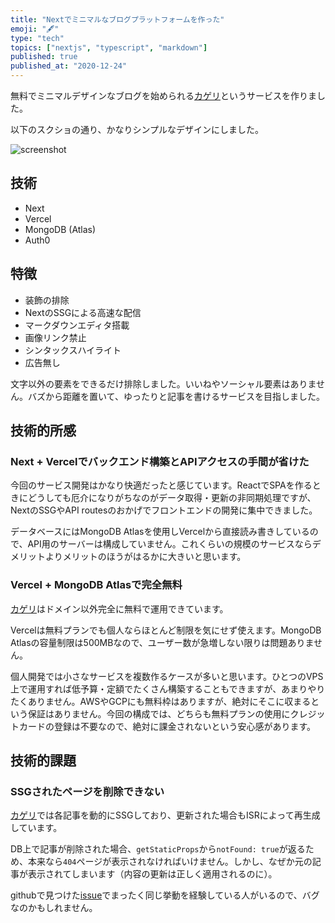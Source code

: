 ```yaml
---
title: "Nextでミニマルなブログプラットフォームを作った"
emoji: "️🖋️"
type: "tech"
topics: ["nextjs", "typescript", "markdown"]
published: true
published_at: "2020-12-24"
---
```


無料でミニマルデザインなブログを始められる[カゲリ](https://kageri.in)というサービスを作りました。

以下のスクショの通り、かなりシンプルなデザインにしました。

![screenshot](https://storage.googleapis.com/zenn-user-upload/1kxeojdqudukgc0f7yoi7mus9f89)

## 技術

- Next
- Vercel
- MongoDB (Atlas)
- Auth0

## 特徴

- 装飾の排除
- NextのSSGによる高速な配信
- マークダウンエディタ搭載
- 画像リンク禁止
- シンタックスハイライト
- 広告無し

文字以外の要素をできるだけ排除しました。いいねやソーシャル要素はありません。バズから距離を置いて、ゆったりと記事を書けるサービスを目指しました。

## 技術的所感

### Next + Vercelでバックエンド構築とAPIアクセスの手間が省けた

今回のサービス開発はかなり快適だったと感じています。ReactでSPAを作るときにどうしても厄介になりがちなのがデータ取得・更新の非同期処理ですが、NextのSSGやAPI routesのおかげでフロントエンドの開発に集中できました。

データベースにはMongoDB Atlasを使用しVercelから直接読み書きしているので、API用のサーバーは構成していません。これくらいの規模のサービスならデメリットよりメリットのほうがはるかに大きいと思います。

### Vercel + MongoDB Atlasで完全無料

[カゲリ](https://kageri.in)はドメイン以外完全に無料で運用できています。

Vercelは無料プランでも個人ならほとんど制限を気にせず使えます。MongoDB Atlasの容量制限は500MBなので、ユーザー数が急増しない限りは問題ありません。

個人開発では小さなサービスを複数作るケースが多いと思います。ひとつのVPS上で運用すれば低予算・定額でたくさん構築することもできますが、あまりやりたくありません。AWSやGCPにも無料枠はありますが、絶対にそこに収まるという保証はありません。今回の構成では、どちらも無料プランの使用にクレジットカードの登録は不要なので、絶対に課金されないという安心感があります。

## 技術的課題

### SSGされたページを削除できない

[カゲリ](https://kageri.in)では各記事を動的にSSGしており、更新された場合もISRによって再生成しています。

DB上で記事が削除された場合、`getStaticProps`から`notFound: true`が返るため、本来なら`404`ページが表示されなければいけません。しかし、なぜか元の記事が表示されてしまいます（内容の更新は正しく適用されるのに）。

githubで見つけた[issue](https://github.com/vercel/next.js/issues/19578)でまったく同じ挙動を経験している人がいるので、バグなのかもしれません。
